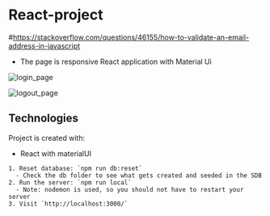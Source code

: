 # React-project

#https://stackoverflow.com/questions/46155/how-to-validate-an-email-address-in-javascript

- The page is responsive React application with Material Ui

![login_page](/photos/login.png)

![logout_page](/photos/logout.png)

## Technologies

Project is created with:

- React with materialUI

```
1. Reset database: `npm run db:reset`
  - Check the db folder to see what gets created and seeded in the SDB
2. Run the server: `npm run local`
  - Note: nodemon is used, so you should not have to restart your server
3. Visit `http://localhost:3000/`
```

